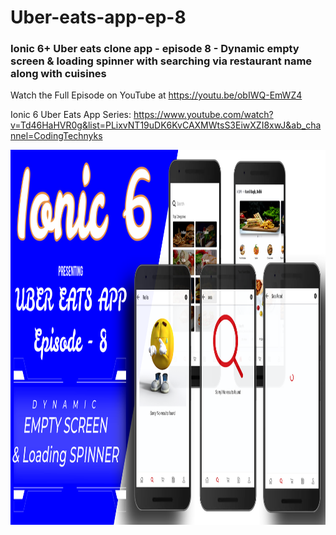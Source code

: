 # Uber-eats-app-ep-8
### Ionic 6+ Uber eats clone app - episode 8 - Dynamic empty screen &amp; loading spinner with searching via restaurant name along with cuisines

Watch the Full Episode on YouTube at https://youtu.be/obIWQ-EmWZ4

Ionic 6 Uber Eats App Series: https://www.youtube.com/watch?v=Td46HaHVR0g&list=PLixvNT19uDK6KvCAXMWtsS3EiwXZI8xwJ&ab_channel=CodingTechnyks

<img src="https://github.com/Nykz/Uber-eats-app-ep-8/blob/main/Snapshot_36.png" width="1200" height="600" />
